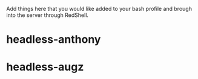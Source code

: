 Add things here that you would like added to your bash profile and brough into the server through RedShell.
# headless-anthony
# headless-augz
